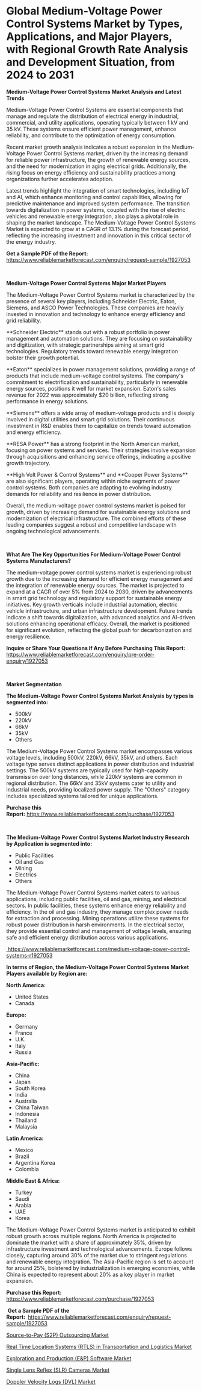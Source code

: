 <p><h1>Global Medium-Voltage Power Control Systems Market by Types, Applications, and Major Players, with Regional Growth Rate Analysis and Development Situation, from 2024 to 2031</h1></p><p><strong>Medium-Voltage Power Control Systems Market Analysis and Latest Trends</strong></p>
<p><p>Medium-Voltage Power Control Systems are essential components that manage and regulate the distribution of electrical energy in industrial, commercial, and utility applications, operating typically between 1 kV and 35 kV. These systems ensure efficient power management, enhance reliability, and contribute to the optimization of energy consumption. </p><p>Recent market growth analysis indicates a robust expansion in the Medium-Voltage Power Control Systems market, driven by the increasing demand for reliable power infrastructure, the growth of renewable energy sources, and the need for modernization in aging electrical grids. Additionally, the rising focus on energy efficiency and sustainability practices among organizations further accelerates adoption.</p><p>Latest trends highlight the integration of smart technologies, including IoT and AI, which enhance monitoring and control capabilities, allowing for predictive maintenance and improved system performance. The transition towards digitalization in power systems, coupled with the rise of electric vehicles and renewable energy integration, also plays a pivotal role in shaping the market landscape. The Medium-Voltage Power Control Systems Market is expected to grow at a CAGR of 13.1% during the forecast period, reflecting the increasing investment and innovation in this critical sector of the energy industry.</p></p>
<p><strong>Get a Sample PDF of the Report:&nbsp;</strong> <a href="https://www.reliablemarketforecast.com/enquiry/request-sample/1927053?utm_campaign=1569&utm_medium=2&utm_source=Github&utm_content=ia&utm_term=25102024&utm_id=medium-voltage-power-control-systems">https://www.reliablemarketforecast.com/enquiry/request-sample/1927053</a></p>
<p>&nbsp;</p>
<p><strong>Medium-Voltage Power Control Systems Major Market Players</strong></p>
<p><p>The Medium-Voltage Power Control Systems market is characterized by the presence of several key players, including Schneider Electric, Eaton, Siemens, and ASCO Power Technologies. These companies are heavily invested in innovation and technology to enhance energy efficiency and grid reliability.</p><p>**Schneider Electric** stands out with a robust portfolio in power management and automation solutions. They are focusing on sustainability and digitization, with strategic partnerships aiming at smart grid technologies. Regulatory trends toward renewable energy integration bolster their growth potential.</p><p>**Eaton** specializes in power management solutions, providing a range of products that include medium-voltage control systems. The company's commitment to electrification and sustainability, particularly in renewable energy sources, positions it well for market expansion. Eaton's sales revenue for 2022 was approximately $20 billion, reflecting strong performance in energy solutions.</p><p>**Siemens** offers a wide array of medium-voltage products and is deeply involved in digital utilities and smart grid solutions. Their continuous investment in R&D enables them to capitalize on trends toward automation and energy efficiency.</p><p>**RESA Power** has a strong footprint in the North American market, focusing on power systems and services. Their strategies involve expansion through acquisitions and enhancing service offerings, indicating a positive growth trajectory.</p><p>**High Volt Power & Control Systems** and **Cooper Power Systems** are also significant players, operating within niche segments of power control systems. Both companies are adapting to evolving industry demands for reliability and resilience in power distribution.</p><p>Overall, the medium-voltage power control systems market is poised for growth, driven by increasing demand for sustainable energy solutions and modernization of electrical infrastructure. The combined efforts of these leading companies suggest a robust and competitive landscape with ongoing technological advancements.</p></p>
<p>&nbsp;</p>
<p><strong>What Are The Key Opportunities For Medium-Voltage Power Control Systems Manufacturers?</strong></p>
<p><p>The medium-voltage power control systems market is experiencing robust growth due to the increasing demand for efficient energy management and the integration of renewable energy sources. The market is projected to expand at a CAGR of over 5% from 2024 to 2030, driven by advancements in smart grid technology and regulatory support for sustainable energy initiatives. Key growth verticals include industrial automation, electric vehicle infrastructure, and urban infrastructure development. Future trends indicate a shift towards digitalization, with advanced analytics and AI-driven solutions enhancing operational efficacy. Overall, the market is positioned for significant evolution, reflecting the global push for decarbonization and energy resilience.</p></p>
<p><strong>Inquire or Share Your Questions If Any Before Purchasing This Report:</strong> <a href="https://www.reliablemarketforecast.com/enquiry/pre-order-enquiry/1927053?utm_campaign=1569&utm_medium=2&utm_source=Github&utm_content=ia&utm_term=25102024&utm_id=medium-voltage-power-control-systems">https://www.reliablemarketforecast.com/enquiry/pre-order-enquiry/1927053</a></p>
<p>&nbsp;</p>
<p><strong>Market Segmentation</strong></p>
<p><strong>The Medium-Voltage Power Control Systems Market Analysis by types is segmented into:</strong></p>
<p><ul><li>500kV</li><li>220kV</li><li>66kV</li><li>35kV</li><li>Others</li></ul></p>
<p><p>The Medium-Voltage Power Control Systems market encompasses various voltage levels, including 500kV, 220kV, 66kV, 35kV, and others. Each voltage type serves distinct applications in power distribution and industrial settings. The 500kV systems are typically used for high-capacity transmission over long distances, while 220kV systems are common in regional distribution. The 66kV and 35kV systems cater to utility and industrial needs, providing localized power supply. The "Others" category includes specialized systems tailored for unique applications.</p></p>
<p><strong>Purchase this Report:&nbsp;</strong><a href="https://www.reliablemarketforecast.com/purchase/1927053?utm_campaign=1569&utm_medium=2&utm_source=Github&utm_content=ia&utm_term=25102024&utm_id=medium-voltage-power-control-systems">https://www.reliablemarketforecast.com/purchase/1927053</a></p>
<p>&nbsp;</p>
<p><strong>The Medium-Voltage Power Control Systems Market Industry Research by Application is segmented into:</strong></p>
<p><ul><li>Public Facilities</li><li>Oil and Gas</li><li>Mining</li><li>Electrics</li><li>Others</li></ul></p>
<p><p>The Medium-Voltage Power Control Systems market caters to various applications, including public facilities, oil and gas, mining, and electrical sectors. In public facilities, these systems enhance energy reliability and efficiency. In the oil and gas industry, they manage complex power needs for extraction and processing. Mining operations utilize these systems for robust power distribution in harsh environments. In the electrical sector, they provide essential control and management of voltage levels, ensuring safe and efficient energy distribution across various applications.</p></p>
<p><a href="https://www.reliablemarketforecast.com/medium-voltage-power-control-systems-r1927053?utm_campaign=1569&utm_medium=2&utm_source=Github&utm_content=ia&utm_term=25102024&utm_id=medium-voltage-power-control-systems">&nbsp;https://www.reliablemarketforecast.com/medium-voltage-power-control-systems-r1927053</a></p>
<p><strong>In terms of Region, the Medium-Voltage Power Control Systems Market Players available by Region are:</strong></p>
<p>
    <p> <strong> North America: </strong>
        <ul>
            <li>United States</li>
            <li>Canada</li>
        </ul>
        </p> 
    <p> <strong> Europe: </strong>
        <ul>
            <li>Germany</li>
            <li>France</li>
            <li>U.K.</li>
            <li>Italy</li>
            <li>Russia</li>
        </ul>
        </p> 
    <p> <strong> Asia-Pacific: </strong>
        <ul>
            <li>China</li>
            <li>Japan</li>
            <li>South Korea</li>
            <li>India</li>
            <li>Australia</li>
            <li>China Taiwan</li>
            <li>Indonesia</li>
            <li>Thailand</li>
            <li>Malaysia</li>
        </ul>
        </p> 
    <p> <strong> Latin America: </strong>
        <ul>
            <li>Mexico</li>
            <li>Brazil</li>
            <li>Argentina Korea</li>
            <li>Colombia</li>
        </ul>
        </p> 
    <p> <strong> Middle East & Africa: </strong>
        <ul>
            <li>Turkey</li>
            <li>Saudi</li>
            <li>Arabia</li>
            <li>UAE</li>
            <li>Korea</li>
        </ul>
    </p>
    </p>
<p><p>The Medium-Voltage Power Control Systems market is anticipated to exhibit robust growth across multiple regions. North America is projected to dominate the market with a share of approximately 35%, driven by infrastructure investment and technological advancements. Europe follows closely, capturing around 30% of the market due to stringent regulations and renewable energy integration. The Asia-Pacific region is set to account for around 25%, bolstered by industrialization in emerging economies, while China is expected to represent about 20% as a key player in market expansion.</p></p>
<p><strong>Purchase this Report: </strong><a href="https://www.reliablemarketforecast.com/purchase/1927053?utm_campaign=1569&utm_medium=2&utm_source=Github&utm_content=ia&utm_term=25102024&utm_id=medium-voltage-power-control-systems">https://www.reliablemarketforecast.com/purchase/1927053</a></p>
<p>&nbsp;<strong>Get a Sample PDF of the Report:&nbsp;&nbsp;</strong><a href="https://www.reliablemarketforecast.com/enquiry/request-sample/1927053?utm_campaign=1569&utm_medium=2&utm_source=Github&utm_content=ia&utm_term=25102024&utm_id=medium-voltage-power-control-systems">https://www.reliablemarketforecast.com/enquiry/request-sample/1927053</a></p>
<p><strong></strong></p>
<p><p><a href="https://www.linkedin.com/pulse/global-source-to-pay-s2p-outsourcing-market-size-trends-5gswe?utm_campaign=1569&utm_medium=2&utm_source=Github&utm_content=ia&utm_term=25102024&utm_id=medium-voltage-power-control-systems">Source-to-Pay (S2P) Outsourcing Market</a></p><p><a href="https://www.linkedin.com/pulse/comprehensive-real-time-location-systems-rtls-transportation-mddye?utm_campaign=1569&utm_medium=2&utm_source=Github&utm_content=ia&utm_term=25102024&utm_id=medium-voltage-power-control-systems">Real Time Location Systems (RTLS) in Transportation and Logistics Market</a></p><p><a href="https://www.linkedin.com/pulse/navigating-global-exploration-production-ep-software-market-sp9pe?utm_campaign=1569&utm_medium=2&utm_source=Github&utm_content=ia&utm_term=25102024&utm_id=medium-voltage-power-control-systems">Exploration and Production (E&P) Software Market</a></p><p><a href="https://www.linkedin.com/pulse/single-lens-reflex-slr-cameras-industry-sector-market-dynamics-xm0yc?utm_campaign=1569&utm_medium=2&utm_source=Github&utm_content=ia&utm_term=25102024&utm_id=medium-voltage-power-control-systems">Single Lens Reflex (SLR) Cameras Market</a></p><p><a href="https://www.linkedin.com/pulse/doppler-velocity-logs-dvl-market-regional-outlook-competition-tcmic?utm_campaign=1569&utm_medium=2&utm_source=Github&utm_content=ia&utm_term=25102024&utm_id=medium-voltage-power-control-systems">Doppler Velocity Logs (DVL) Market</a></p></p>